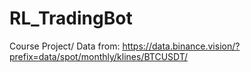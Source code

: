 # RL_TradingBot
Course Project/
Data from: https://data.binance.vision/?prefix=data/spot/monthly/klines/BTCUSDT/
